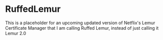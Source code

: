 # RuffedLemur
This is a placeholder for an upcoming updated version of Netflix's Lemur Certificate Manager that I am calling Ruffed Lemur, instead of just calling it Lemur 2.0


